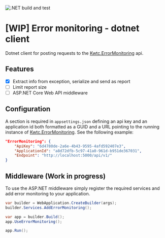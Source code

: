 ![.NET build and test](https://github.com/kwtc/error-monitoring-client-dotnet/actions/workflows/ci.yml/badge.svg)

# [WIP] Error monitoring - dotnet client
Dotnet client for posting requests to the [Kwtc.ErrorMonitoring](https://github.com/kwtc/error-monitoring) api.

## Features
- [X] Extract info from exception, serialize and send as report
- [ ] Limit report size
- [ ] ASP.NET Core Web API middleware

## Configuration
A section is required in `appsettings.json` defining an api key and an application id both formatted as a GUID and a URL pointing to the running instance of [Kwtc.ErrorMonitoring](https://github.com/kwtc/kwtc-error-monitoring). See the following example:

```json
"ErrorMonitoring": {
    "ApiKey": "6d4780de-2a6e-4b43-9595-4afd592407e3",
    "ApplicationId": "a8d72dfb-5c97-41a0-961d-b951de367031",
    "Endpoint": "http://localhost:5000/api/v1/"
}
```

## Middleware (Work in progress)
To use the ASP.NET middleware simply register the required services and add error monitoring to your application.

```c#
var builder = WebApplication.CreateBuilder(args);
builder.Services.AddErrorMonitoring();

var app = builder.Build();
app.UseErrorMonitoring();

app.Run();
```

